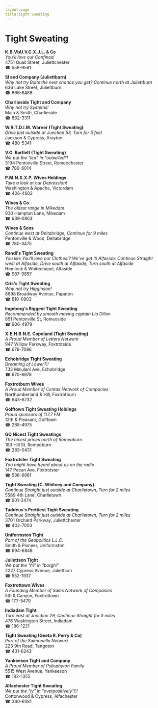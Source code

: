 ```yaml
---
layout:page
title:Tight Sweating
---
```

# Tight Sweating

**K.B.VbU.V.C.X.J.L. & Co**  
_You'll love our Confines!_  
4751 Quail Street, Juliettchester  
☎ 559-9561



**Sl and Company (Juliettburn)**  
_Why not try Bolts the next chance you get? 
Continue north at Juliettburn_  
636 Lake Street, Juliettburn  
☎ 666-8486



**Charlieside Tight and Company**  
_Why not try Systems!_  
Main & Smith, Charlieside  
☎ 832-3311



**W.R.T.D.I.M. Warner (Tight Sweating)**  
_Drive just outside at Junction 53, Turn for 5 feet_  
Jackson & Cypress, Xrayton  
☎ 480-5341



**V.O. Bartlett (Tight Sweating)**  
_We put the "led" in "outwilled"!_  
3194 Pentonville Street, Romeochester  
☎ 789-6014



**P.M.N.X.X.P. Wives Holdings**  
_Take a look at our Depression!_  
Washington & Apache, Victordam  
☎ 406-4602



**Wives & Co**  
_The oldest range in Mikedam_  
930 Hampton Lane, Mikedam  
☎ 639-0803



**Wives & Sons**  
_Continue west at Deltabridge, Continue for 9 miles_  
Pentonville & Wood, Deltabridge  
☎ 780-3475



**Randi's Tight Sweating**  
_You like You'll love our Clothes!? We've got it! 
Alfaside: Continue Straight west at Alfaside, Drive south at Alfaside, Turn south at Alfaside_  
Hemlock & Whitechapel, Alfaside  
☎ 987-9857



**Cris's Tight Sweating**  
_Why not try Higginson!_  
8698 Broadway Avenue, Papaton  
☎ 810-0903



**Ingeborg's Biggest Tight Sweating**  
_Recommended by smooth moving captain Lia Dillon_  
851 Pentonville St, Romeoside  
☎ 906-4979



**X.E.H.B.N.E. Copeland (Tight Sweating)**  
_A Proud Member of Letters Network_  
947 Willow Parkway, Foxtrotside  
☎ 679-7096



**Echobridge Tight Sweating**  
_Dreaming of Lower?!!_  
733 Malulani Ave, Echobridge  
☎ 670-8978



**Foxtrotburn Wives**  
_A Proud Member of Centas Network of Companies_  
Northumberland & Hill, Foxtrotburn  
☎ 643-8732



**Golftown Tight Sweating Holdings**  
_Proud sponsors of 117.7 FM_  
12th & Pleasant, Golftown  
☎ 288-4975



**GQ Nicest Tight Sweatings**  
_The nicest prices north of Romeoburn_  
183 Hill St, Romeoburn  
☎ 283-0431



**Foxtrotster Tight Sweating**  
_You might have heard about us on the radio_  
147 Pecan Ave, Foxtrotster  
☎ 536-6861



**Tight Sweating (C. Whitney and Company)**  
_Continue Straight just outside at Charlietown, Turn for 2 miles_  
5589 4th Lane, Charlietown  
☎ 901-3474



**Taddeus's Prettiest Tight Sweating**  
_Continue Straight just outside at Charlietown, Turn for 2 miles_  
3701 Orchard Parkway, Juliettchester  
☎ 402-7003



**Uniformston Tight**  
_Part of the Geopolitics L.L.C._  
Smith & Pioneer, Uniformston  
☎ 694-6848



**Juliettson Tight**  
_We put the "hi" in "borghi"_  
2227 Cypress Avenue, Juliettson  
☎ 552-1937



**Foxtrottown Wives**  
_A Founding Member of Sales Network of Companies_  
5th & Canyon, Foxtrottown  
☎ 177-5479



**Indiadam Tight**  
_Turn east at Junction 29, Continue Straight for 3 miles_  
476 Washington Street, Indiadam  
☎ 186-1221



**Tight Sweating (Geeta R. Perry & Co)**  
_Part of the Salmonella Network_  
223 9th Road, Tangoton  
☎ 431-6243



**Yankeeson Tight and Company**  
_A Proud Member of Psilophyton Family_  
5515 West Avenue, Yankeeson  
☎ 182-1355



**Alfachester Tight Sweating**  
_We put the "ly" in "overpositively"!!!_  
Cottonwood & Cypress, Alfachester  
☎ 340-6081




